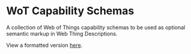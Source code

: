 # WoT Capability Schemas
A collection of Web of Things capability schemas to be used as optional semantic markup in Web Thing Descriptions.

View a formatted version [here](https://webthings.io/schemas/).
